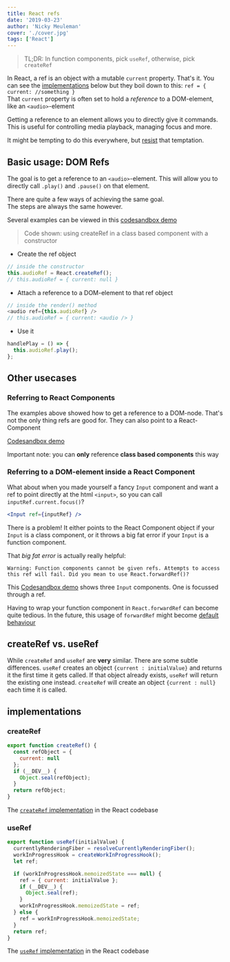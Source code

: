 ```yaml
---
title: React refs
date: '2019-03-23'
author: 'Nicky Meuleman'
cover: './cover.jpg'
tags: ['React']
---
```


<!-- Cover photo of two reference monitors. A funny joke, as you will undoubtedly agree. -->

> TL;DR: In function components, pick `useRef`, otherwise, pick `createRef`

In React, a ref is an object with a mutable `current` property.
That's it. You can see the [implementations](#implementations) below but they boil down to this: `ref = { current: //something }`  
That `current` property is often set to hold a _reference_ to a DOM-element, like an `<audio>`-element

Getting a reference to an element allows you to directly give it commands.
This is useful for controlling media playback, managing focus and more.

It might be tempting to do this everywhere, but [resist](https://reactjs.org/docs/refs-and-the-dom.html#dont-overuse-refs) that temptation.

## Basic usage: DOM Refs

The goal is to get a reference to an `<audio>`-element.
This will allow you to directly call `.play()` and `.pause()` on that element.

There are quite a few ways of achieving the same goal.  
The steps are always the same however.

Several examples can be viewed in this [codesandbox demo](https://codesandbox.io/s/4jzlzr7937)

> Code shown: using createRef in a class based component with a constructor

- Create the ref object

```js
// inside the constructor
this.audioRef = React.createRef();
// this.audioRef = { current: null }
```

- Attach a reference to a DOM-element to that ref object

```js
// inside the render() method
<audio ref={this.audioRef} />
// this.audioRef = { current: <audio /> }
```

- Use it

```js
handlePlay = () => {
  this.audioRef.play();
};
```

## Other usecases

### Referring to React Components

The examples above showed how to get a reference to a DOM-node.
That's not the only thing refs are good for. They can also point to a React-Component

[Codesandbox demo](https://codesandbox.io/s/9jxqj20wqo?expanddevtools=1&fontsize=14&module=%2Fsrc%2FParentComponent.js&moduleview=1)

Important note: you can **only** reference **class based components** this way

### Referring to a DOM-element inside a React Component

What about when you made yourself a fancy `Input` component and want a ref to point directly at the html `<input>`, so you can call `inputRef.current.focus()`?

```jsx
<Input ref={inputRef} />
```

There is a problem! It either points to the React Component object if your `Input` is a class component, or it throws a big fat error if your `Input` is a function component.

That _big fat error_ is actually really helpful:

```error
Warning: Function components cannot be given refs. Attempts to access this ref will fail. Did you mean to use React.forwardRef()?
```

This [Codesandbox demo](https://codesandbox.io/s/pyqq0o9mk7) shows three `Input` components.
One is focussed through a ref.

Having to wrap your function component in `React.forwardRef` can become quite tedious.
In the future, this usage of `forwardRef` might become [default behaviour](https://twitter.com/dan_abramov/status/1109512531209584640)

## createRef vs. useRef

While `createRef` and `useRef` are **very** similar. There are some subtle differences.
`useRef` creates an object `{current : initialValue}` and returns it the first time it gets called. If that object already exists, `useRef` will return the existing one instead.
`createRef` will create an object `{current : null}` each time it is called.

## implementations

### createRef

```js
export function createRef() {
  const refObject = {
    current: null
  };
  if (__DEV__) {
    Object.seal(refObject);
  }
  return refObject;
}
```

The [`createRef` implementation](https://github.com/facebook/react/blob/f33e5790b83dc1ae41b2b7d59d53420e7c8383aa/packages/react/src/ReactCreateRef.js) in the React codebase

### useRef

```js
export function useRef(initialValue) {
  currentlyRenderingFiber = resolveCurrentlyRenderingFiber();
  workInProgressHook = createWorkInProgressHook();
  let ref;

  if (workInProgressHook.memoizedState === null) {
    ref = { current: initialValue };
    if (__DEV__) {
      Object.seal(ref);
    }
    workInProgressHook.memoizedState = ref;
  } else {
    ref = workInProgressHook.memoizedState;
  }
  return ref;
}
```

The [`useRef` implementation](https://github.com/facebook/react/blob/8482cbe22d1a421b73db602e1f470c632b09f693/packages/react-reconciler/src/ReactFiberHooks.js#L500-L515) in the React codebase
